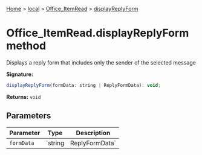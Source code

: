 [Home](./index) &gt; [local](local.md) &gt; [Office\_ItemRead](local.office_itemread.md) &gt; [displayReplyForm](local.office_itemread.displayreplyform.md)

# Office\_ItemRead.displayReplyForm method

Displays a reply form that includes only the sender of the selected message

**Signature:**
```javascript
displayReplyForm(formData: string | ReplyFormData): void;
```
**Returns:** `void`

## Parameters

|  Parameter | Type | Description |
|  --- | --- | --- |
|  `formData` | `string | ReplyFormData` |  |

